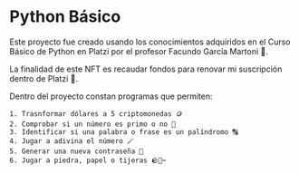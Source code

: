 # Python Básico
Este proyecto fue creado usando los conocimientos adquiridos en el Curso Básico de Python en Platzi por el profesor Facundo García Martoni 🐍. 

La finalidad de este NFT es recaudar fondos para renovar mi suscripción dentro de Platzi 💚. 

Dentro del proyecto constan programas que permiten:

    1. Trasnformar dólares a 5 criptomonedas 🪙
    2. Comprobar si un número es primo o no 🔢
    3. Identificar si una palabra o frase es un palíndromo 🔠
    4. Jugar a adivina el número 🪄
    5. Generar una nueva contraseña 🔑
    6. Jugar a piedra, papel o tijeras 🪨📃✂️
